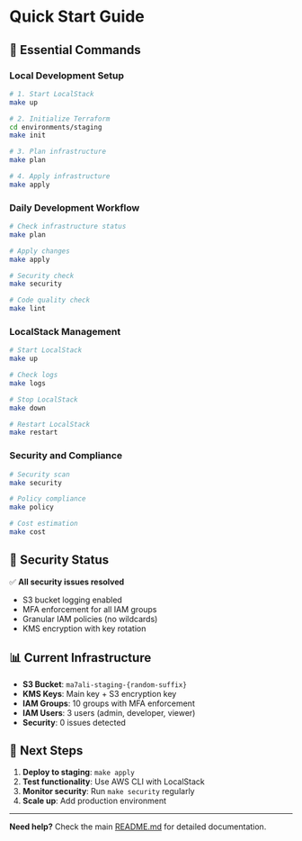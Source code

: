 # Quick Start Guide

## 🚀 Essential Commands

### Local Development Setup

```bash
# 1. Start LocalStack
make up

# 2. Initialize Terraform
cd environments/staging
make init

# 3. Plan infrastructure
make plan

# 4. Apply infrastructure
make apply
```

### Daily Development Workflow

```bash
# Check infrastructure status
make plan

# Apply changes
make apply

# Security check
make security

# Code quality check
make lint
```

### LocalStack Management

```bash
# Start LocalStack
make up

# Check logs
make logs

# Stop LocalStack
make down

# Restart LocalStack
make restart
```

### Security and Compliance

```bash
# Security scan
make security

# Policy compliance
make policy

# Cost estimation
make cost
```

## 🔐 Security Status

✅ **All security issues resolved**
- S3 bucket logging enabled
- MFA enforcement for all IAM groups
- Granular IAM policies (no wildcards)
- KMS encryption with key rotation

## 📊 Current Infrastructure

- **S3 Bucket**: `ma7ali-staging-{random-suffix}`
- **KMS Keys**: Main key + S3 encryption key
- **IAM Groups**: 10 groups with MFA enforcement
- **IAM Users**: 3 users (admin, developer, viewer)
- **Security**: 0 issues detected

## 🎯 Next Steps

1. **Deploy to staging**: `make apply`
2. **Test functionality**: Use AWS CLI with LocalStack
3. **Monitor security**: Run `make security` regularly
4. **Scale up**: Add production environment

---

**Need help?** Check the main [README.md](README.md) for detailed documentation. 
